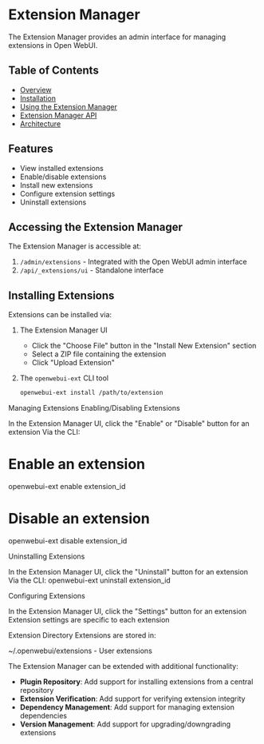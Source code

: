# Extension Manager

The Extension Manager provides an admin interface for managing extensions in Open WebUI.

## Table of Contents

- [Overview](#overview)
- [Installation](#installation)
- [Using the Extension Manager](#using-the-extension-manager)
- [Extension Manager API](#extension-manager-api)
- [Architecture](#architecture)

## Features

- View installed extensions
- Enable/disable extensions
- Install new extensions
- Configure extension settings
- Uninstall extensions

## Accessing the Extension Manager

The Extension Manager is accessible at:

1. `/admin/extensions` - Integrated with the Open WebUI admin interface
2. `/api/_extensions/ui` - Standalone interface

## Installing Extensions

Extensions can be installed via:

1. The Extension Manager UI
   - Click the "Choose File" button in the "Install New Extension" section
   - Select a ZIP file containing the extension
   - Click "Upload Extension"

2. The `openwebui-ext` CLI tool
   ```bash
   openwebui-ext install /path/to/extension

Managing Extensions
Enabling/Disabling Extensions

In the Extension Manager UI, click the "Enable" or "Disable" button for an extension
Via the CLI:
# Enable an extension
openwebui-ext enable extension_id

# Disable an extension
openwebui-ext disable extension_id

Uninstalling Extensions

In the Extension Manager UI, click the "Uninstall" button for an extension
Via the CLI:
openwebui-ext uninstall extension_id

Configuring Extensions

In the Extension Manager UI, click the "Settings" button for an extension
Extension settings are specific to each extension

Extension Directory
Extensions are stored in:

~/.openwebui/extensions - User extensions



The Extension Manager can be extended with additional functionality:

- **Plugin Repository**: Add support for installing extensions from a central repository
- **Extension Verification**: Add support for verifying extension integrity
- **Dependency Management**: Add support for managing extension dependencies
- **Version Management**: Add support for upgrading/downgrading extensions
